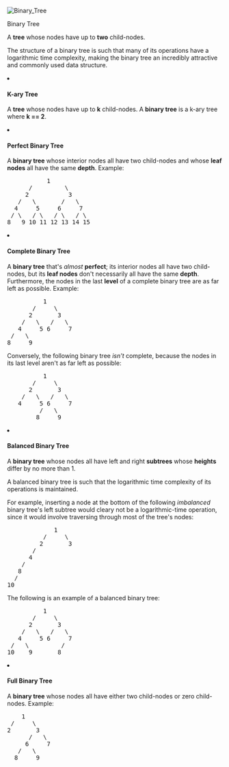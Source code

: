 
![Binary_Tree](https://github.com/NekodaMushi/holbertonschool-binary_trees/assets/98282927/67be6b70-5f92-4433-ae54-12b59fafb7d5)

<div class="MP_4XU1NY5Zu10QiZHzZ"><div class="
      m9qHEqW419vul78Ks_N4
      XuMz9evrxSSYQmNEht5_
      ZPMq1_RsubjX2Kzjh93t
      " tabindex="0"><div class="
      kDoyoLEgMLE4k325vN3f
      undefined
      undefined
<p>
  A data structure that consists of nodes, each with some value and pointers to
  child-nodes, which recursively form <b>subtrees</b> in the tree.
</p>
<p>
  The first node in a tree is referred to as the <b>root</b> of the tree, while
  the nodes at the bottom of a tree (the nodes with no child-nodes) are referred
  to as <b>leaf nodes</b> or simply <b>leaves</b>. The paths between the root of
  a tree and its leaves are called <b>branches</b>, and the <b>height</b> of a
  tree is the length of its longest branch. The <b>depth</b> of a tree node is
  its distance from its tree's root; this is also known as the node's
  <b>level</b> in the tree.
</p>
<p>
  A tree is effectively a <b>graph</b> that's <b>connected</b>, <b>directed</b>,
  and <b>acyclic</b>, that has an explicit root node, and whose nodes all have a
  single <b>parent</b> (except for the root node, which effectively has no
  parent). Note that in most implementations of trees, tree nodes don't have a
  pointer to their parent, but they can if desired.
</p>
<p>
  There are many types of trees and tree-like structures, including
  <b>binary trees</b>, <b>heaps</b>, and <b>tries</b>.
</p>
</div></div></li><li><h4 class="MeFGWxW4GIK5soMCM_Qe">Binary Tree</h4><div class="wER9hC6Ayr8OWkXr4hrQ default"><div class="html">
<p>A <b>tree</b> whose nodes have up to <b>two</b> child-nodes.</p>
<p>
  The structure of a binary tree is such that many of its operations have a
  logarithmic time complexity, making the binary tree an incredibly attractive
  and commonly used data structure.
</p>
</div></div></li><li><h4 class="MeFGWxW4GIK5soMCM_Qe">K-ary Tree</h4><div class="wER9hC6Ayr8OWkXr4hrQ default"><div class="html">
<p>
  A <b>tree</b> whose nodes have up to <b>k</b> child-nodes. A
  <b>binary tree</b> is a k-ary tree where <b>k == 2</b>.
</p>
</div></div></li><li><h4 class="MeFGWxW4GIK5soMCM_Qe">Perfect Binary Tree</h4><div class="wER9hC6Ayr8OWkXr4hrQ default"><div class="html">
<p>
  A <b>binary tree</b> whose interior nodes all have two child-nodes and whose
  <b>leaf nodes</b> all have the same <b>depth</b>. Example:
</p>
<pre>           1
      /         \
     2           3
   /   \       /   \
  4     5     6     7
 / \   / \   / \   / \
8   9 10 11 12 13 14 15
</pre>
</div></div></li><li><h4 class="MeFGWxW4GIK5soMCM_Qe">Complete Binary Tree</h4><div class="wER9hC6Ayr8OWkXr4hrQ default"><div class="html">
<p>
  A <b>binary tree</b> that's <i>almost</i> <b>perfect</b>; its interior nodes
  all have two child-nodes, but its <b>leaf nodes</b> don't necessarily all have
  the same <b>depth</b>. Furthermore, the nodes in the last <b>level</b> of a
  complete binary tree are as far left as possible. Example:
</p>
<pre>          1
       /     \
      2       3
    /   \   /   \
   4     5 6     7
 /   \
8     9
</pre>
<p>
  Conversely, the following binary tree <i>isn't</i> complete, because the nodes
  in its last level aren't as far left as possible:
</p>
<pre>          1
       /     \
      2       3
    /   \   /   \
   4     5 6     7
         /   \
        8     9
</pre>
</div></div></li><li><h4 class="MeFGWxW4GIK5soMCM_Qe">Balanced Binary Tree</h4><div class="wER9hC6Ayr8OWkXr4hrQ default"><div class="html">
<p>
  A <b>binary tree</b> whose nodes all have left and right <b>subtrees</b> whose
  <b>heights</b> differ by no more than 1.
</p>
<p>
  A balanced binary tree is such that the logarithmic time complexity of its
  operations is maintained.
</p>
<p>
  For example, inserting a node at the bottom of the following
  <i>imbalanced</i> binary tree's left subtree would cleary not be a
  logarithmic-time operation, since it would involve traversing through most of
  the tree's nodes:
</p>
<pre>             1
          /     \
         2       3
       /
      4
    /
   8
  /
10
</pre>
<p>The following is an example of a balanced binary tree:</p>
<pre>          1
       /     \
      2       3
    /   \   /   \
   4     5 6     7
 /   \         /   
10    9       8
</pre>
</div></div></li><li><h4 class="MeFGWxW4GIK5soMCM_Qe">Full Binary Tree</h4><div class="wER9hC6Ayr8OWkXr4hrQ default"><div class="html">
<p>
  A <b>binary tree</b> whose nodes all have either two child-nodes or zero
  child-nodes. Example:
</p>
<pre>    1
 /     \
2       3
      /   \
     6     7
   /   \
  8     9
</pre>
</div></div></li></ul></div></div></div></div>
